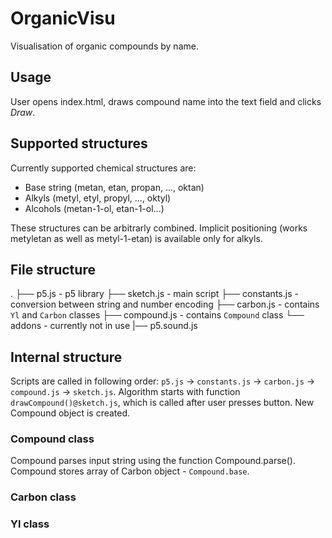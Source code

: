 # OrganicVisu
Visualisation of organic compounds by name.

## Usage
User opens index.html, draws compound name into the text field and clicks *Draw*.
## Supported structures
Currently supported chemical structures are:
  - Base string (metan, etan, propan, ..., oktan)
  - Alkyls (metyl, etyl, propyl, ..., oktyl)
  - Alcohols (metan-1-ol, etan-1-ol...)

These structures can be arbitrarly combined.
Implicit positioning (works metyletan as well as metyl-1-etan) is available only for alkyls.

## File structure
.
├── p5.js - p5 library
├── sketch.js - main script
├── constants.js - conversion between string and number encoding
├── carbon.js - contains `Yl` and `Carbon` classes
├── compound.js - contains `Compound` class
└── addons - currently not in use
    |── p5.sound.js

## Internal structure
Scripts are called in following order: `p5.js` -> `constants.js` -> `carbon.js` -> `compound.js` -> `sketch.js`.
Algorithm starts with function `drawCompound()@sketch.js`, which is called after user presses button. New Compound object is created.
### Compound class
Compound parses input string using the function Compound.parse(). Compound stores array of Carbon object - `Compound.base`.
### Carbon class
### Yl class
